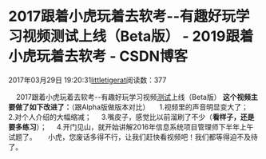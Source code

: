 # 2017跟着小虎玩着去软考--有趣好玩学习视频测试上线（Beta版） - 2019跟着小虎玩着去软考 - CSDN博客
2017年03月29日 19:20:31[littletigerat](https://me.csdn.net/littletigerat)阅读数：377

    2017跟着小虎玩着去软考--有趣好玩学习视频[测试](http://lib.csdn.net/base/softwaretest)上线（Beta版）
**这个视频主要做了如下改进了：**（跟Alpha版做版本对比）
    1.视频里的声音明显变大了；
    2.对个人介绍的大幅缩减；
    3.嘴皮子，感觉比以前溜刷了不少（**看样子，还是要多练习**）；
    4.开门见山，就开始讲解2016年信息系统项目管理师下半年上午试题了。
     小虎，您废话多得不行，让我们赶快看视频吧！我们都等得迫不及待了。
